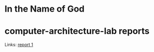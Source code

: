 # In the Name of God

# computer-architecture-lab reports

Links:
    [report 1](https://docs.google.com/document/d/1_qP3G6Fbh2OYHdYzD_JYGbePCojwTrMSz-J9BFKGRnI/edit#)
